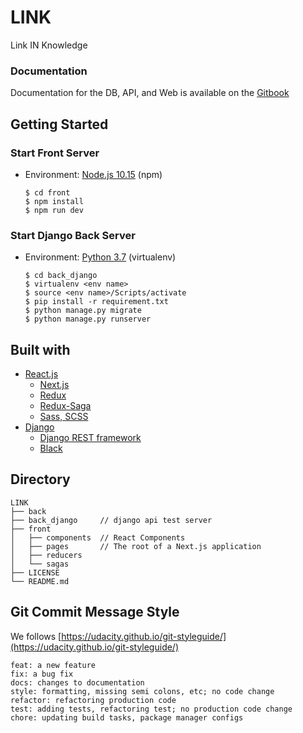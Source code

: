# LINK

Link IN Knowledge

### Documentation

Documentation for the DB, API, and Web is available on the [Gitbook](https://sk-and-mc.gitbook.io/link/)

## Getting Started

### Start Front Server

* Environment: [Node.js 10.15](https://nodejs.org/en/) \(npm\)

  ```text
  $ cd front
  $ npm install
  $ npm run dev
  ```

### Start Django Back Server

* Environment: [Python 3.7](https://www.python.org/) \(virtualenv\)

  ```text
  $ cd back_django
  $ virtualenv <env name>
  $ source <env name>/Scripts/activate
  $ pip install -r requirement.txt
  $ python manage.py migrate
  $ python manage.py runserver
  ```

## Built with

* [React.js](https://reactjs.org/)
  * [Next.js](https://nextjs.org/)
  * [Redux](https://redux.js.org/)
  * [Redux-Saga](https://redux-saga.js.org/)
  * [Sass, SCSS](https://sass-lang.com/)
* [Django](https://www.djangoproject.com/)
  * [Django REST framework](https://www.django-rest-framework.org/)
  * [Black](https://github.com/psf/black)

## Directory

```text
LINK
├── back
├── back_django     // django api test server
├── front
│   ├── components  // React Components
│   ├── pages       // The root of a Next.js application
│   ├── reducers
│   └── sagas
├── LICENSE
└── README.md
```

## Git Commit Message Style

We follows [https://udacity.github.io/git-styleguide/](https://udacity.github.io/git-styleguide/)

```text
feat: a new feature
fix: a bug fix
docs: changes to documentation
style: formatting, missing semi colons, etc; no code change
refactor: refactoring production code
test: adding tests, refactoring test; no production code change
chore: updating build tasks, package manager configs
```

